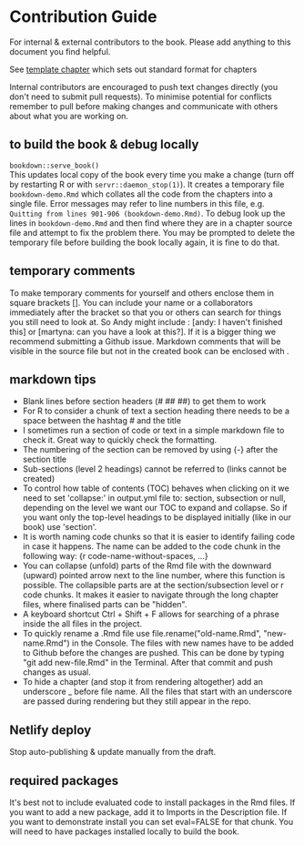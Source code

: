 # Contribution Guide

For internal & external contributors to the book. Please add anything to this document you find helpful.

See [template chapter](https://github.com/afrimapr/afrimapr-book/blob/main/16-template.Rmd) which sets out standard format for chapters

Internal contributors are encouraged to push text changes directly (you don't need to submit pull requests). To minimise potential for conflicts remember to pull before making changes and communicate with others about what you are working on. 

## to build the book & debug locally

`bookdown::serve_book()`  
This updates local copy of the book every time you make a change (turn off by restarting R or with `servr::daemon_stop(1)`).
It creates a temporary file `bookdown-demo.Rmd` which collates all the code from the chapters into a single file. Error messages may refer to line numbers in this file, e.g. `Quitting from lines 901-906 (bookdown-demo.Rmd)`. To debug look up the lines in `bookdown-demo.Rmd` and then find where they are in a chapter source file and attempt to fix the problem there. You may be prompted to delete the temporary file before building the book locally again, it is fine to do that.  

## temporary comments

To make temporary comments for yourself and others enclose them in square brackets []. You can include your name or a collaborators immediately after the bracket so that you or others can search for things you still need to look at. So Andy might include :
[andy: I haven't finished this] or [martyna: can you have a look at this?]. If it is a bigger thing we recommend submitting a Github issue. Markdown comments that will be visible in the source file but not in the created book can be enclosed with <!--- commented text --->.


## markdown tips

* Blank lines before section headers (# ## ##) to get them to work
* For R to consider a chunk of text a section heading there needs to be a space between the hashtag # and the title
* I sometimes run a section of code or text in a simple markdown file to check it. Great way to quickly check the formatting. 
* The numbering of the section can be removed by using {-} after the section title
* Sub-sections (level 2 headings) cannot be referred to (links cannot be created)
* To control how table of contents (TOC) behaves when clicking on it we need to set 'collapse:' in output.yml file to: section, subsection or null, depending on the level we want our TOC to expand and collapse. So if you want only the top-level headings to be displayed initially (like in our book) use 'section'.
* It is worth naming code chunks so that it is easier to identify failing code in case it happens. The name can be added to the code chunk in the following way: {r code-name-without-spaces, ...}
* You can collapse (unfold) parts of the Rmd file with the downward (upward) pointed arrow next to the line number, where this function is possible. The collapsible parts are at the section/subsection level or r code chunks. It makes it easier to navigate through the long chapter files, where finalised parts can be "hidden".
* A keyboard shortcut Ctrl + Shift + F allows for searching of a phrase inside the all files in the project.
* To quickly rename a .Rmd file use file.rename("old-name.Rmd", "new-name.Rmd") in the Console. The files with new names have to be added to Github before the changes are pushed. This can be done by typing "git add new-file.Rmd" in the Terminal. After that commit and push changes as usual.
* To hide a chapter (and stop it from rendering altogether) add an underscore _ before file name. All the files that start with an underscore are passed during rendering but they still appear in the repo.

## Netlify deploy

Stop auto-publishing & update manually from the draft.

## required packages

It's best not to include evaluated code to install packages in the Rmd files. If you want to add a new package, add it to Imports in the Description file. If you want to demonstrate install you can set eval=FALSE for that chunk. You will need to have packages installed locally to build the book. 
